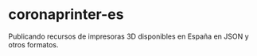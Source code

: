 # coronaprinter-es
Publicando recursos de impresoras 3D disponibles en España en JSON y otros formatos.
